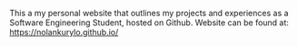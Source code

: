 This a my personal website that outlines my projects and experiences as a Software Engineering Student, hosted on Github. Website can be found at: https://nolankurylo.github.io/
